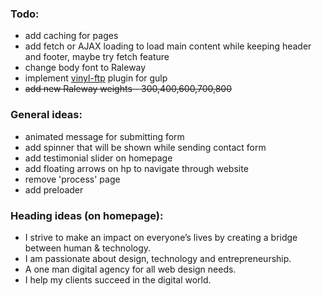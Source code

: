 ### Todo:
- add caching for pages
- add fetch or AJAX loading to load main content while keeping header and footer, maybe try fetch feature
- change body font to Raleway
- implement [vinyl-ftp](https://www.npmjs.com/package/vinyl-ftp) plugin for gulp
- ~~add new Raleway weights - 300,400,600,700,800~~

### General ideas:
- animated message for submitting form
- add spinner that will be shown while sending contact form
- add testimonial slider on homepage
- add floating arrows on hp to navigate through website
- remove 'process' page
- add preloader

### Heading ideas (on homepage):
- I strive to make an impact on everyone’s lives by creating a bridge between human & technology.
- I am passionate about design, technology and entrepreneurship.
- A one man digital agency for all web design needs.
- I help my clients succeed in the digital world.
